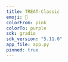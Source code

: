 ```yaml
---
title: TREAT-Classic
emoji: 🍨
colorFrom: pink
colorTo: purple
sdk: gradio
sdk_version: "5.11.0"
app_file: app.py
pinned: true
---
```

